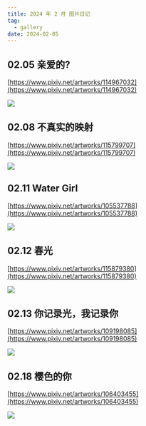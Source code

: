 ```yaml
---
title: 2024 年 2 月 图片日记
tag:
  - gallery
date: 2024-02-05
---
```


<Gallery>

## 02.05 亲爱的?

[https://www.pixiv.net/artworks/114967032](https://www.pixiv.net/artworks/114967032)

<img src='https://raw.githubusercontent.com/shellRaining/img/main/2402/p05.jpg'>

## 02.08 不真实的映射

[https://www.pixiv.net/artworks/115799707](https://www.pixiv.net/artworks/115799707)

<img src='https://raw.githubusercontent.com/shellRaining/img/main/2402/p08.jpg'>

## 02.11 Water Girl

[https://www.pixiv.net/artworks/105537788](https://www.pixiv.net/artworks/105537788)

<img src='https://raw.githubusercontent.com/shellRaining/img/main/2402/p11.jpg'>

## 02.12 春光

[https://www.pixiv.net/artworks/115879380](https://www.pixiv.net/artworks/115879380)

<img src='https://raw.githubusercontent.com/shellRaining/img/main/2402/p12.jpg'>

## 02.13 你记录光，我记录你

[https://www.pixiv.net/artworks/109198085](https://www.pixiv.net/artworks/109198085)

<img src='https://raw.githubusercontent.com/shellRaining/img/main/2402/p13.jpg'>

## 02.18 樱色的你

[https://www.pixiv.net/artworks/106403455](https://www.pixiv.net/artworks/106403455)

<img src='https://raw.githubusercontent.com/shellRaining/img/main/2402/p18.jpg'>

</Gallery>
